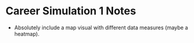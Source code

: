 # Career Simulation 1 Notes

- Absolutely include a map visual with different data measures (maybe a heatmap).
